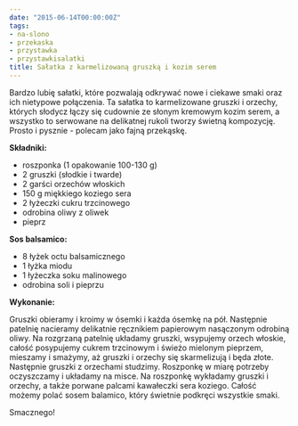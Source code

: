 ```yaml
---
date: "2015-06-14T00:00:00Z"
tags:
- na-slono
- przekaska
- przystawka
- przystawkisalatki
title: Sałatka z karmelizowaną gruszką i kozim serem
---
```

Bardzo lubię sałatki, które pozwalają odkrywać nowe i ciekawe smaki oraz ich nietypowe połączenia. Ta sałatka to karmelizowane gruszki i orzechy, których słodycz łączy się cudownie ze słonym kremowym kozim serem, a wszystko to serwowane na delikatnej rukoli tworzy świetną kompozycję. Prosto i pysznie - polecam jako fajną przekąskę.

**Składniki:**
* roszponka (1 opakowanie 100-130 g)
* 2 gruszki (słodkie i twarde)
* 2 garści orzechów włoskich
* 150 g miękkiego koziego sera
* 2 łyżeczki cukru trzcinowego
* odrobina oliwy z oliwek
* pieprz

**Sos balsamico:**
* 8 łyżek octu balsamicznego
* 1 łyżka miodu
* 1 łyżeczka soku malinowego
* odrobina soli i pieprzu

**Wykonanie:**

Gruszki obieramy i kroimy w ósemki i każda ósemkę na pół. Następnie patelnię nacieramy delikatnie ręcznikiem papierowym nasączonym odrobiną oliwy. Na rozgrzaną patelnię układamy gruszki, wsypujemy orzech włoskie, całość posypujemy cukrem trzcinowym i świeżo mielonym pieprzem, mieszamy i smażymy, aż gruszki i orzechy się skarmelizują i będa złote. Następnie gruszki z orzechami studzimy. Roszponkę w miarę potrzeby oczyszczamy i układamy na misce. Na roszponkę wykładamy gruszki i orzechy, a także porwane palcami kawałeczki sera koziego. Całość możemy polać sosem balamico, który świetnie podkręci wszystkie smaki.

Smacznego!
    